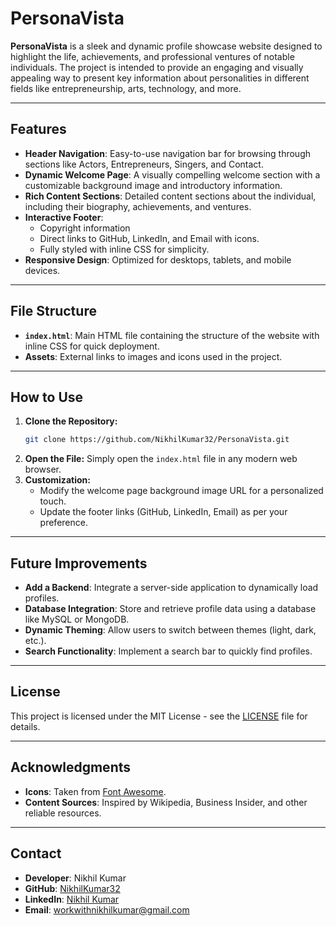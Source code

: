 # PersonaVista

**PersonaVista** is a sleek and dynamic profile showcase website designed to highlight the life, achievements, and professional ventures of notable individuals. The project is intended to provide an engaging and visually appealing way to present key information about personalities in different fields like entrepreneurship, arts, technology, and more.

---

## Features

- **Header Navigation**: Easy-to-use navigation bar for browsing through sections like Actors, Entrepreneurs, Singers, and Contact.
- **Dynamic Welcome Page**: A visually compelling welcome section with a customizable background image and introductory information.
- **Rich Content Sections**: Detailed content sections about the individual, including their biography, achievements, and ventures.
- **Interactive Footer**:
  - Copyright information
  - Direct links to GitHub, LinkedIn, and Email with icons.
  - Fully styled with inline CSS for simplicity.
- **Responsive Design**: Optimized for desktops, tablets, and mobile devices.

---

## File Structure

- **`index.html`**: Main HTML file containing the structure of the website with inline CSS for quick deployment.
- **Assets**: External links to images and icons used in the project.

---

## How to Use

1. **Clone the Repository:**
   ```bash
   git clone https://github.com/NikhilKumar32/PersonaVista.git
   ```
2. **Open the File:**
   Simply open the `index.html` file in any modern web browser.
3. **Customization:**
   - Modify the welcome page background image URL for a personalized touch.
   - Update the footer links (GitHub, LinkedIn, Email) as per your preference.

---

## Future Improvements

- **Add a Backend**: Integrate a server-side application to dynamically load profiles.
- **Database Integration**: Store and retrieve profile data using a database like MySQL or MongoDB.
- **Dynamic Theming**: Allow users to switch between themes (light, dark, etc.).
- **Search Functionality**: Implement a search bar to quickly find profiles.

---

## License 

This project is licensed under the MIT License - see the [LICENSE](LICENSE) file for details.

---

## Acknowledgments

- **Icons**: Taken from [Font Awesome](https://fontawesome.com/).
- **Content Sources**: Inspired by Wikipedia, Business Insider, and other reliable resources.

---

## Contact

- **Developer**: Nikhil Kumar
- **GitHub**: [NikhilKumar32](https://www.github.com/NikhilKumar32)
- **LinkedIn**: [Nikhil Kumar](https://www.linkedin.com/in/nikhil-kumar-tech)
- **Email**: [workwithnikhilkumar@gmail.com](mailto:workwithnikhilkumar@gmail.com)

